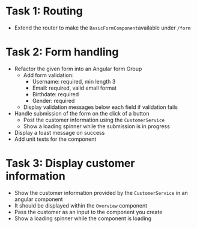 # Task 1: Routing

* Extend the router to make the `BasicFormComponent`available under `/form`

# Task 2: Form handling

* Refactor the given form into an Angular form Group
  * Add form validation:
    * Username: required, min length 3
    * Email: required, valid email format
    * Birthdate: required
    * Gender: required
  * Display validation messages below each field if validation fails
* Handle submission of the form on the click of a button
  * Post the customer information using the `CustomerService`
  * Show a loading spinner while the submission is in progress
* Display a toast message on success
* Add unit tests for the component

# Task 3: Display customer information

* Show the customer information provided by the `CustomerService` in an angular component
* It should be displayed within the `Overview` component
* Pass the customer as an input to the component you create
* Show a loading spinner while the component is loading

